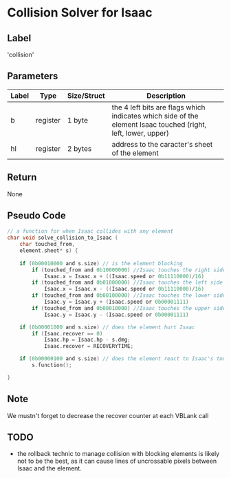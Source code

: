 # Collision Solver for Isaac

## Label

'collision'

## Parameters

| Label | Type | Size/Struct | Description |
| ----- | ---- | ----------- | ----------- |
| b | register | 1 byte | the 4 left bits are flags which indicates which side of the element Isaac touched (right, left, lower, upper) |
| hl | register | 2 bytes | address to the caracter's sheet of the element |

## Return

None

## Pseudo Code

~~~C
// a function for when Isaac collides with any element
char void solve_collision_to_Isaac (
	char touched_from,
	element.sheet* s) {
	
	if (0b00010000 and s.size) // is the element blocking
		if (touched_from and 0b10000000) //Isaac touches the right side of the element
			Isaac.x = Isaac.x + ((Isaac.speed or 0b11110000)/16)
		if (touched_from and 0b01000000) //Isaac touches the left side of the element
			Isaac.x = Isaac.x - ((Isaac.speed or 0b11110000)/16)
		if (touched_from and 0b00100000) //Isaac touches the lower side of the element
			Isaac.y = Isaac.y + (Isaac.speed or 0b00001111)
		if (touched_from and 0b00010000) //Isaac touches the upper side of the element
			Isaac.y = Isaac.y - (Isaac.speed or 0b00001111)

	if (0b00001000 and s.size) // does the element hurt Isaac
		if (Isaac.recover == 0)
			Isaac.hp = Isaac.hp - s.dmg;
			Isaac.recover = RECOVERYTIME;

	if (0b00000100 and s.size) // does the element react to Isaac's touch
		s.function();

}
~~~

## Note

We mustn't forget to decrease the recover counter at each VBLank call

## TODO

* the rollback technic to manage collision with blocking elements is likely not to be the best, as it can cause lines of uncrossable pixels between Isaac and the element.